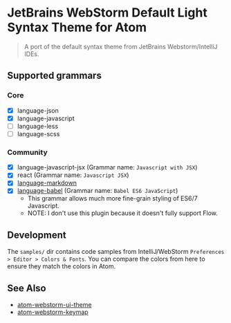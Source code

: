 # JetBrains WebStorm Default Light Syntax Theme for Atom

> A port of the default syntax theme from JetBrains Webstorm/IntelliJ IDEs.

## Supported grammars

### Core

- [x] language-json
- [x] language-javascript
- [ ] language-less
- [ ] language-scss

### Community

- [x] language-javascript-jsx (Grammar name: `Javascript with JSX`)
- [x] react (Grammar name: `Javascript JSX`)
- [x] [language-markdown](https://github.com/burodepeper/language-markdown)
- [x] [language-babel](https://github.com/gandm/language-babel) (Grammar name:  `Babel ES6 JavaScript`)
  - This grammar allows much more fine-grain styling of ES6/7 Javascript.
  - NOTE: I don't use this plugin because it doesn't fully support Flow.

## Development

The `samples/` dir contains code samples from IntelliJ/WebStorm
`Preferences > Editor > Colors & Fonts`. You can compare the colors from here to ensure they match the colors in Atom.

## See Also

- [atom-webstorm-ui-theme](https://github.com/vjpr/atom-webstorm-ui-theme)
- [atom-webstorm-keymap](https://github.com/vjpr/atom-webstorm-keymap)
